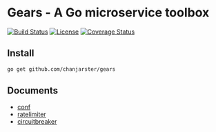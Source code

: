 # Gears - A Go microservice toolbox

[![Build Status](https://travis-ci.com/chanjarster/gears.svg?branch=master)](https://travis-ci.com/chanjarster/gears)
[![License](https://img.shields.io/badge/license-Apache%202-4EB1BA.svg)](https://www.apache.org/licenses/LICENSE-2.0.html)
[![Coverage Status](https://coveralls.io/repos/github/chanjarster/gears/badge.svg?branch=master)](https://coveralls.io/github/chanjarster/gears?branch=master)



## Install

```bash
go get github.com/chanjarster/gears
```

## Documents

* [conf](conf/README.md)
* [ratelimiter](ratelimiter/README.md)
* [circuitbreaker](circuitbreaker/README.md)

